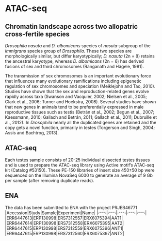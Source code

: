 # ATAC-seq
## Chromatin landscape across two allopatric cross-fertile species
_Drosophila nasuta_ and _D. albomicans_ species of _nasuta_ subgroup of the _immigrans_ species group of _Drosophila_. These two species are morphologically similar, but differ karyotypically; _D. nasuta_ (2n = 8) retains the ancestral karyotype, whereas _D. albomicans_ (2n = 6) has derived fusions of sex and third chromosomes (Ranganath and Hägele, 1981).  

The transmission of sex chromosomes is an important evolutionary force that influences many evolutionary ramifications including epigenetic regulation of sex chromosomes and speciation (Meiklejohn and Tao, 2010). Studies have shown that the sex and reproduction-related genes evolve rapidly across taxa (Swanson and Vacquier, 2002; Nielsen et al., 2005; Clark et al., 2006; Turner and Hoekstra, 2008). Several studies have shown that new genes in animals tend to be preferentially expressed in male reproductive tissues such as testis (Betrán et al., 2002; Begun et al., 2007; Kaessmann, 2010; Gallach and Betrán, 2011; Gallach et al., 2011; Dubruille et al., 2012). In _Drosophila_ nearly all the duplicated genes are retained and the copy gets a novel function, primarily in testes (Torgerson and Singh, 2004; Assis and Bachtrog, 2013). 

## ATAC-seq
Each testes sample consists of 20-25 individual dissected testes tissues and is used to prepare the ATAC-seq library using Active motif’s ATAC-seq kit (Catalog #53150). These PE-150 libraries of insert size 450±50 bp were sequenced on the Illumina NovaSeq 6000 to generate an average of 9 Gb per sample (after removing duplicate reads).

## ENA
The data has been submitted to ENA with the project PRJEB46771
|Accession|Study|Sample|Experiment|Name|
|:---:|:---:|:---:|:---:|:---:|
|ERR6447613|ERP130998|ERS7312557|ERX6075394|AAT1|
|ERR6447614|ERP130998|ERS7312558|ERX6075395|AAT2|
|ERR6447615|ERP130998|ERS7312559|ERX6075396|ANT1|
|ERR6447615|ERP130998|ERS7312560|ERX6075397|ANT2|

